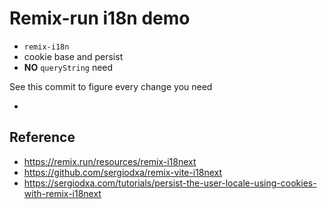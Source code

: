 # Remix-run i18n demo

- `remix-i18n`
- cookie base and persist
- **NO** `queryString` need

See this commit to figure every change you need

-

## Reference

- https://remix.run/resources/remix-i18next
- https://github.com/sergiodxa/remix-vite-i18next
- https://sergiodxa.com/tutorials/persist-the-user-locale-using-cookies-with-remix-i18next
